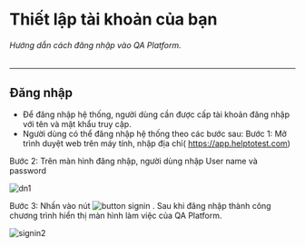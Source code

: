 # Thiết lập tài khoản của bạn
###### Hướng dẫn cách đăng nhập vào QA Platform. 
---
## Đăng nhập
- Để đăng nhập hệ thống, người dùng cần được cấp tài khoản đăng nhập với tên và mật khẩu truy cập.
- Người dùng có thể đăng nhập hệ thống theo các bước sau:
Bước 1:	Mở trình duyệt web trên máy tính, nhập địa chỉ( https://app.helptotest.com)

Bước 2:	Trên màn hình đăng nhập, người dùng nhập User name và password 

![dn1](https://user-images.githubusercontent.com/105435351/196078501-e739e1e9-557b-4418-8a02-ad648b0e5ad8.png)

Bước 3:	Nhấn vào nút ![button signin](https://user-images.githubusercontent.com/105435351/196078806-34df8513-e707-4db7-8415-d1acdb6f124c.png) . Sau khi đăng nhập thành công chương trình hiển thị màn hình làm việc của QA Platform.

![signin2](https://user-images.githubusercontent.com/105435351/196077161-72b01967-36d2-4ea0-bde7-c3bfcc3a1d35.png)




